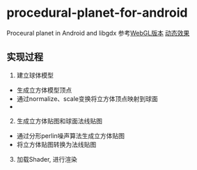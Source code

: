 # procedural-planet-for-android
Proceural planet in Android and libgdx
参考[WebGL版本][1]
[动态效果][2]

## 实现过程
1. 建立球体模型
 - 生成立方体模型顶点
 - 通过normalize、scale变换将立方体顶点映射到球面
 - 
2. 生成立方体贴图和球面法线贴图
 - 通过分形perlin噪声算法生成立方体贴图
 - 将立方体贴图转换为法线贴图
3. 加载Shader, 进行渲染
 
 
 [1]:[https://github.com/holgerl/procedural-planet]
 [2]:[https://holgerl.github.io/procedural-planet/]
